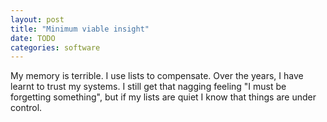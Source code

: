 ```yaml
---
layout: post
title: "Minimum viable insight"
date: TODO
categories: software
---
```

My memory is terrible.
I use lists to compensate.
Over the years, I have learnt to trust my systems.
I still get that nagging feeling "I must be forgetting something", but if my lists are quiet I know that things are under control.

